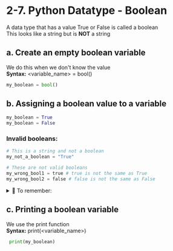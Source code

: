 # 2-7. Python Datatype - Boolean
A data type that has a value True or False is called a boolean  
This looks like a string but is **NOT** a string  

## a. Create an empty boolean variable
We do this when we don't know the value  
**Syntax:** <variable_name> = bool()

```python
my_boolean = bool()
```
## b. Assigning a boolean value to a variable

```python
my_boolean = True
my_boolean = False
```

### Invalid booleans:

```python
# This is a string and not a boolean
my_not_a_boolean = "True"

# These are not valid booleans
my_wrong_bool1 = true # true is not the same as True
my_wrong_bool2 = false # false is not the same as False

```
<details>
  <summary>
    🚩 To remember:
  </summary>
  Python is case-sensitive
</details>  

## c. Printing a boolean variable
We use the print function  
**Syntax:** print(<variable_name>)

```python
 print(my_boolean)
```
